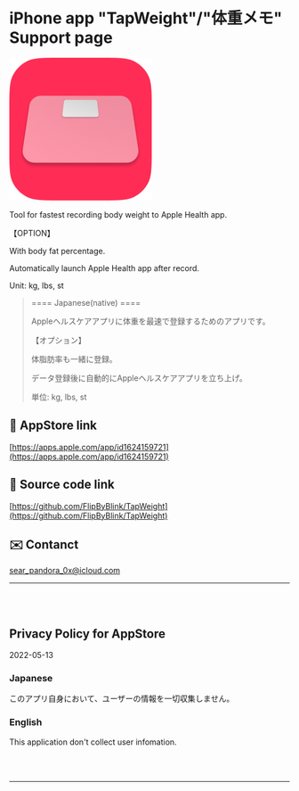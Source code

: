 # iPhone app "TapWeight"/"体重メモ" Support page


![](TapWeight/Assets.xcassets/LaunchIcon.imageset/rounded_LogWeightIcon256.png)


Tool for fastest recording body weight to Apple Health app.

【OPTION】

With body fat percentage.

Automatically launch Apple Health app after record.

Unit: kg, lbs, st


> ==== Japanese(native) ====
>
> Appleヘルスケアアプリに体重を最速で登録するためのアプリです。
>
> 【オプション】
>
> 体脂肪率も一緒に登録。
>
> データ登録後に自動的にAppleヘルスケアアプリを立ち上げ。
>
> 単位: kg, lbs, st


## 🔗 AppStore link

[https://apps.apple.com/app/id1624159721](https://apps.apple.com/app/id1624159721)


## 🧰 Source code link

[https://github.com/FlipByBlink/TapWeight](https://github.com/FlipByBlink/TapWeight)


## ✉️ Contanct

sear_pandora_0x@icloud.com




------

<br>

<br>


## Privacy Policy for AppStore

2022-05-13


### Japanese

このアプリ自身において、ユーザーの情報を一切収集しません。


### English

This application don't collect user infomation.


<br>

<br>

------
